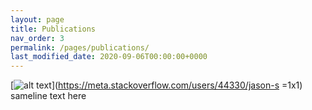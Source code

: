 ```yaml
---
layout: page
title: Publications
nav_order: 3
permalink: /pages/publications/
last_modified_date: 2020-09-06T00:00:00+0000
---
```


[![alt text](https://www.gravatar.com/avatar/… "Let's check Jason S' profile page")](https://meta.stackoverflow.com/users/44330/jason-s =1x1) sameline text here
